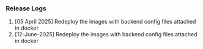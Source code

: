 ### Release Logs
1. [05 April 2025] Redeploy the images with backend config files attached in docker
2. [12-June-2025] Redeploy the images with backend config files attached in docker
